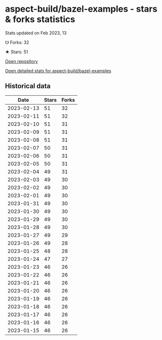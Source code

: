 # aspect-build/bazel-examples - stars & forks statistics

Stats updated on Feb 2023, 13

☋ Forks: 32

★ Stars: 51

[Open repository](https://github.com/aspect-build/bazel-examples)

[Open detailed stats for aspect-build/bazel-examples](https://reviewgithub.com/rep/aspect-build/bazel-examples)

## Historical data
| Date | Stars | Forks |
|------|-------|-------|
| 2023-02-13 | 51 | 32 | 
| 2023-02-11 | 51 | 32 | 
| 2023-02-10 | 51 | 31 | 
| 2023-02-09 | 51 | 31 | 
| 2023-02-08 | 51 | 31 | 
| 2023-02-07 | 50 | 31 | 
| 2023-02-06 | 50 | 31 | 
| 2023-02-05 | 50 | 31 | 
| 2023-02-04 | 49 | 31 | 
| 2023-02-03 | 49 | 30 | 
| 2023-02-02 | 49 | 30 | 
| 2023-02-01 | 49 | 30 | 
| 2023-01-31 | 49 | 30 | 
| 2023-01-30 | 49 | 30 | 
| 2023-01-29 | 49 | 30 | 
| 2023-01-28 | 49 | 30 | 
| 2023-01-27 | 49 | 29 | 
| 2023-01-26 | 49 | 28 | 
| 2023-01-25 | 48 | 28 | 
| 2023-01-24 | 47 | 27 | 
| 2023-01-23 | 46 | 26 | 
| 2023-01-22 | 46 | 26 | 
| 2023-01-21 | 46 | 26 | 
| 2023-01-20 | 46 | 26 | 
| 2023-01-19 | 46 | 26 | 
| 2023-01-18 | 46 | 26 | 
| 2023-01-17 | 46 | 26 | 
| 2023-01-16 | 46 | 26 | 
| 2023-01-15 | 46 | 26 | 

